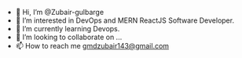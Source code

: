 - 👋 Hi, I’m @Zubair-gulbarge
- 👀 I’m interested in DevOps and MERN  ReactJS Software Developer.
- 🌱 I’m currently learning Devops.
- 💞️ I’m looking to collaborate on ...
- 📫 How to reach me gmdzubair143@gmail.com

<!---
Zubair-gulbarge/Zubair-gulbarge is a ✨ special ✨ repository because its `README.md` (this file) appears on your GitHub profile.
You can click the Preview link to take a look at your changes.
--->
